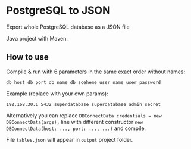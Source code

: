 # PostgreSQL to JSON

Export whole PostgreSQL database as a JSON file

Java project with Maven.

## How to use

Compile & run with 6 parameters in the same exact order without names:

`db_host db_port db_name db_sceheme user_name user_password`

Example (replace with your own params):

`192.168.30.1 5432 superdatabase superdatabase admin secret`

Alternatively you can replace `DBConnectData credentials = new DBConnectData(args);` line with different constructor `new DBConnectData(host: ..., port: ..., ...)` and compile.

File `tables.json` will appear in `output` project folder.
